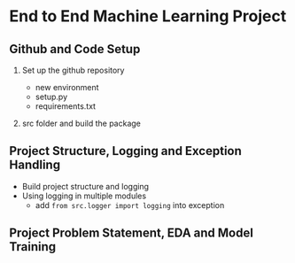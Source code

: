 # End to End Machine Learning Project

## Github and Code Setup

1. Set up the github repository
    
    - new environment
    - setup.py
    - requirements.txt

2. src folder and build the package

## Project Structure, Logging and Exception Handling

- Build project structure and logging 
- Using logging in multiple modules
    - add `from src.logger import logging` into exception

## Project Problem Statement, EDA and Model Training